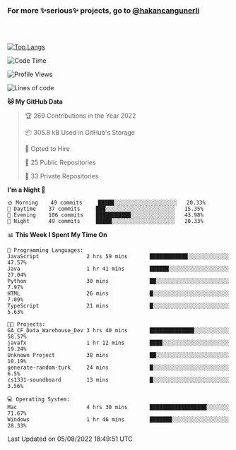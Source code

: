 ### For more ✨serious✨ projects, go to [@hakancangunerli](https://github.com/hakancangunerli)

<br>
<br>



[![Top Langs](https://github-readme-stats.vercel.app/api/top-langs/?username=63616e&layout=compact&hide=tex,html,shell,assembly,javascript,C&langs_count=6&exclude_repo=2015-csharp)](https://github.com/anuraghazra/github-readme-stats)


<!--START_SECTION:waka-->
![Code Time](http://img.shields.io/badge/Code%20Time-0%20secs-blue)

![Profile Views](http://img.shields.io/badge/Profile%20Views-5-blue)

![Lines of code](https://img.shields.io/badge/From%20Hello%20World%20I%27ve%20Written-192%20Thousand%20lines%20of%20code-blue)

**🐱 My GitHub Data** 

> 🏆 269 Contributions in the Year 2022
 > 
> 📦 305.8 kB Used in GitHub's Storage 
 > 
> 💼 Opted to Hire
 > 
> 📜 25 Public Repositories 
 > 
> 🔑 33 Private Repositories  
 > 
**I'm a Night 🦉** 

```text
🌞 Morning    49 commits     █████░░░░░░░░░░░░░░░░░░░░   20.33% 
🌆 Daytime    37 commits     ███░░░░░░░░░░░░░░░░░░░░░░   15.35% 
🌃 Evening    106 commits    ███████████░░░░░░░░░░░░░░   43.98% 
🌙 Night      49 commits     █████░░░░░░░░░░░░░░░░░░░░   20.33%

```


📊 **This Week I Spent My Time On** 

```text
💬 Programming Languages: 
JavaScript               2 hrs 59 mins       ████████████░░░░░░░░░░░░░   47.57% 
Java                     1 hr 41 mins        ██████░░░░░░░░░░░░░░░░░░░   27.04% 
Python                   30 mins             ██░░░░░░░░░░░░░░░░░░░░░░░   7.97% 
HTML                     26 mins             █░░░░░░░░░░░░░░░░░░░░░░░░   7.09% 
TypeScript               21 mins             █░░░░░░░░░░░░░░░░░░░░░░░░   5.63%

🐱‍💻 Projects: 
GA_CF_Data_Warehouse_Dev 3 hrs 40 mins       ██████████████░░░░░░░░░░░   58.57% 
javafx                   1 hr 12 mins        ████░░░░░░░░░░░░░░░░░░░░░   19.24% 
Unknown Project          38 mins             ██░░░░░░░░░░░░░░░░░░░░░░░   10.19% 
generate-random-turk     24 mins             █░░░░░░░░░░░░░░░░░░░░░░░░   6.5% 
cs1331-soundboard        13 mins             █░░░░░░░░░░░░░░░░░░░░░░░░   3.56%

💻 Operating System: 
Mac                      4 hrs 30 mins       ██████████████████░░░░░░░   71.67% 
Windows                  1 hr 46 mins        ███████░░░░░░░░░░░░░░░░░░   28.33%

```


 Last Updated on 05/08/2022 18:49:51 UTC
<!--END_SECTION:waka-->


